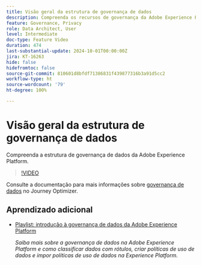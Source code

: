 ```yaml
---
title: Visão geral da estrutura de governança de dados
description: Compreenda os recursos de governança da Adobe Experience Platform.
feature: Governance, Privacy
role: Data Architect, User
level: Intermediate
doc-type: Feature Video
duration: 474
last-substantial-update: 2024-10-01T00:00:00Z
jira: KT-16263
hide: false
hidefromtoc: false
source-git-commit: 810601d8bfdf71386831f439877316b3a91d5cc2
workflow-type: ht
source-wordcount: '79'
ht-degree: 100%

---
```



# Visão geral da estrutura de governança de dados

Compreenda a estrutura de governança de dados da Adobe Experience Platform.

>[!VIDEO](https://video.tv.adobe.com/v/29708/?learn=on)

Consulte a documentação para mais informações sobre [governança de dados](https://experienceleague.adobe.com/pt-br/docs/journey-optimizer/using/privacy/action-privacy-restricted) no Journey Optimizer.

## Aprendizado adicional

* [Playlist: introdução à governança de dados da Adobe Experience Platform](https://experienceleague.adobe.com/pt-br/playlists/experience-platform-get-started-with-data-governance)

  *Saiba mais sobre a governança de dados na Adobe Experience Platform e como classificar dados com rótulos, criar políticas de uso de dados e impor políticas de uso de dados na Experience Platform.*
